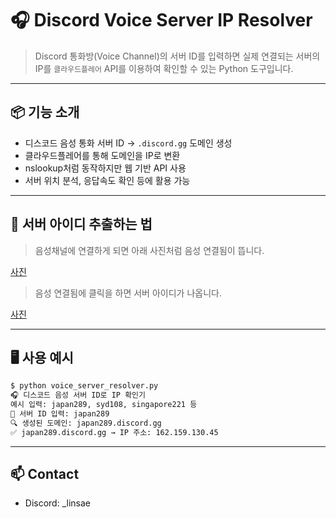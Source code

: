 # 🎧 Discord Voice Server IP Resolver

> Discord 통화방(Voice Channel)의 서버 ID를 입력하면 실제 연결되는 서버의 IP를 `클라우드플레어` API를 이용하여 확인할 수 있는 Python 도구입니다.

---

## 📦 기능 소개

- 디스코드 음성 통화 서버 ID → `.discord.gg` 도메인 생성
- 클라우드플레어를 통해 도메인을 IP로 변환
- nslookup처럼 동작하지만 웹 기반 API 사용
- 서버 위치 분석, 응답속도 확인 등에 활용 가능

---

## 🔎 서버 아이디 추출하는 법

> 음성채널에 연결하게 되면 아래 사진처럼 음성 연결됨이 뜹니다.

[사진](https://raw.githubusercontent.com/linsae123/discord-voice-server-ip/main/assets/screen.png)

> 음성 연결됨에 클릭을 하면 서버 아이디가 나옵니다.

[사진](https://raw.githubusercontent.com/linsae123/discord-voice-server-ip/main/assets/screen2.png)

---

## 🖥️ 사용 예시

```bash
$ python voice_server_resolver.py
🎧 디스코드 음성 서버 ID로 IP 확인기
예시 입력: japan289, syd108, singapore221 등
🔧 서버 ID 입력: japan289
🔍 생성된 도메인: japan289.discord.gg
✅ japan289.discord.gg → IP 주소: 162.159.130.45
```

---

## 📫 Contact
- Discord: _linsae